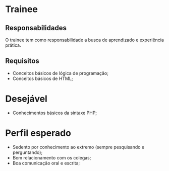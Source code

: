 # Trainee

## Responsabilidades

O trainee tem como responsabilidade a busca de aprendizado e experiência prática.

## Requisitos

- Conceitos básicos de lógica de programação;
- Conceitos básicos de HTML;

# Desejável

- Conhecimentos básicos da sintaxe PHP;

# Perfil esperado

- Sedento por conhecimento ao extremo (sempre pesquisando e perguntando);
- Bom relacionamento com os colegas;
- Boa comunicação oral e escrita;
